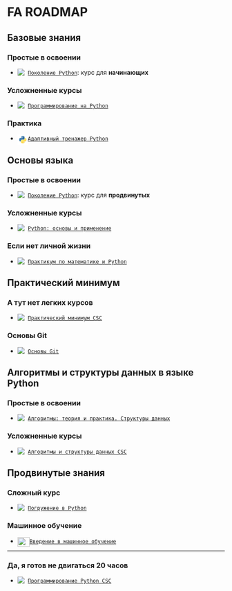 # FA ROADMAP
## Базовые знания
### Простые в освоении
* [<img align="left" width="24px" src="https://stepik.org/media/cache/images/courses/58852/cover_hlwvgkW/118b116c9d5f2462ab1ffd83a943f250.png"/>][Поколение Python курс для начинающих] [`Поколение Python`](https://stepik.org/course/58852): курс для **начинающих**
### Усложненные курсы
* [<img align="left" width="24px" src="https://stepik.org/media/cache/images/courses/67/cover/a58221f521114b81084c0f72200131c0.png"/>][Программирование на Python] [`Программирование на Python`](https://stepik.org/course/67)
### Практика
* [<img align="left" width="24px" src="https://raw.githubusercontent.com/github/explore/80688e429a7d4ef2fca1e82350fe8e3517d3494d/topics/python/python.png"/>][Адаптивный тренажер Python] [`Адаптивный тренажер Python`](https://stepik.org/course/431)
## Основы языка
### Простые в освоении
* [<img align="left" width="24px" src="https://stepik.org/media/cache/images/courses/68343/cover_EN6SLjk/133cb342e4963ffe4864feadbe9933fc.png"/>][Поколение Python курс для продвинутых] [`Поколение Python`](https://stepik.org/course/68343): курс для **продвинутых**
### Усложненные курсы
* [<img align="left" width="24px" src="https://stepik.org/media/cache/images/courses/512/cover/eb1565502f1f11a0a2d248656ba5ae7c.jpg"/>][Python: основы и применение] [`Python: основы и применение`](https://stepik.org/course/512)
### Если нет личной жизни
* [<img align="left" width="24px" src="https://stepik.org/media/cache/images/courses/3356/cover/5a65ad56b3a9257f9d8ba67c7886cde2.png"/>][Практикум по математике и Python] [`Практикум по математике и Python`](https://stepik.org/course/3356)


## Практический минимум
### А тут нет легких курсов
* [<img align="left" width="24px" src="https://cdn3.iconfinder.com/data/icons/tango-icon-library/48/face-monkey-256.png"/>][Практический минимум CSC] [`Практический минимум CSC`](https://youtube.com/playlist?list=PLlb7e2G7aSpT5DX9rQKnmZMK0DG7dWrUc)
### Основы Git
* [<img align="left" width="24px" src="https://cdn3.iconfinder.com/data/icons/social-media-2169/24/social_media_social_media_logo_git-256.png"/>][Основы Git] [`Основы Git`](https://stepik.org/course/3145)

## Алгоритмы и структуры данных в языке Python
### Простые в освоении
* [<img align="left" width="24px" src="https://stepik.org/media/cache/images/courses/1547/cover/993fc7434868f813ed6b49792d7d9726.png"/>][Алгоритмы: теория и практика. Структуры данных] [`Алгоритмы: теория и практика. Структуры данных`](https://stepik.org/course/1547)

### Усложненные курсы
* [<img align="left" width="24px" src="https://yt3.ggpht.com/BDdqOhKpJJgGXy5HVSz0rFJK5C4HFALG2P0TPzOqw7Mob0SClmfxHUN20ueeXNWJA8wIPczpLg=s88-c-k-c0x00ffffff-no-rj"/>][Алгоритмы и структуры данных CSC] [`Алгоритмы и структуры данных CSC`](https://youtube.com/playlist?list=PLlb7e2G7aSpTZN_zRrbpVJUvB-pTuM_VL)

## Продвинутые знания
### Сложный курс
* [<img align="left" width="24px" src="https://miro.medium.com/max/1200/1*WlYOcvNkNpOLeLhhOfw2GQ.png"/>][Погружение в Python] [`Погружение в Python`](https://www.coursera.org/learn/diving-in-python)

### Машинное обучение
* [<img align="left" width="28px" height='22px' src="https://www.vippng.com/png/full/271-2710011_deploy-model-ai-machine-learning-icon-free.png"/>][Введение в машинное обучение] [`Введение в машинное обучение`](https://www.coursera.org/learn/vvedenie-mashinnoe-obuchenie)

----

### Да, я готов не двигаться 20 часов
* [<img align="left" width="24px" src="https://www.jing.fm/clipimg/full/60-605984_demon-png-download-png-image-with-transparent-background.png"/>][Программирование Python CSC] [`Программирование Python CSC`](https://www.youtube.com/playlist?list=PLlb7e2G7aSpQmGnhrxlqI4iMXNv4R7khy)



[Поколение Python курс для начинающих]: https://stepik.org/course/58852
[Поколение Python курс для продвинутых]: https://stepik.org/course/68343
[Программирование на Python]: https://stepik.org/course/67
[Адаптивный тренажер Python]: https://stepik.org/course/431
[Python: основы и применение]: https://stepik.org/course/512
[Практикум по математике и Python]: https://stepik.org/course/3356
[Алгоритмы: теория и практика. Структуры данных]: https://stepik.org/course/1547
[Алгоритмы и структуры данных CSC]: https://youtube.com/playlist?list=PLlb7e2G7aSpTZN_zRrbpVJUvB-pTuM_VL
[Практический минимум CSC]: https://youtube.com/playlist?list=PLlb7e2G7aSpT5DX9rQKnmZMK0DG7dWrUc
[Программирование Python CSC]: https://www.youtube.com/playlist?list=PLlb7e2G7aSpQmGnhrxlqI4iMXNv4R7khy
[Погружение в Python]: https://www.coursera.org/learn/diving-in-python
[Введение в машинное обучение]: https://www.coursera.org/learn/vvedenie-mashinnoe-obuchenie
[Основы Git]: https://stepik.org/course/3145
